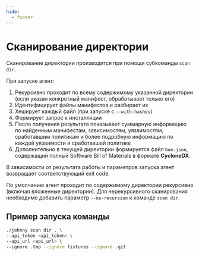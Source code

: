 ```yaml
---
hide:
  - footer
---
```


# Сканирование директории

Сканирование директории производится при помощи субкоманды `scan dir`.

При запуске агент:

1. Рекурсивно проходит по всему содержимому указанной директории (если указан конкретный манифест, обрабатывает только его)
  1. Идентифицирует файлы манифестов и разбирает их
  2. Хеширует каждый файл (при запуске с `--with-hashes`)
2. Формирует запрос к инсталляции
3. После получения результата показывает суммарную информацию по найденным манифестам, зависимостям, уязвимостям, сработавшим политикам и более подробную информацию по каждой уязвимости и сработавшей политике
4. Дополнительно в текущей директории формируется файл `bom.json`, содержащий полный Software Bill of Materials в формате **CycloneDX**.

В зависимости от результата работы и параметров запуска агент возвращает соответствующий exit code.

По умолчанию агент проходит по содержимому директории рекурсивно (включая вложенные директории). Для нерекурсивного сканирования необходимо добавить параметр `--no-recursion` к команде `scan dir`.

## Пример запуска команды

```bash
./johnny scan dir . \
--api_token <api_token> \
--api_url <api_url> \
--ignore .tmp --ignore fixtures --ignore .git 
```